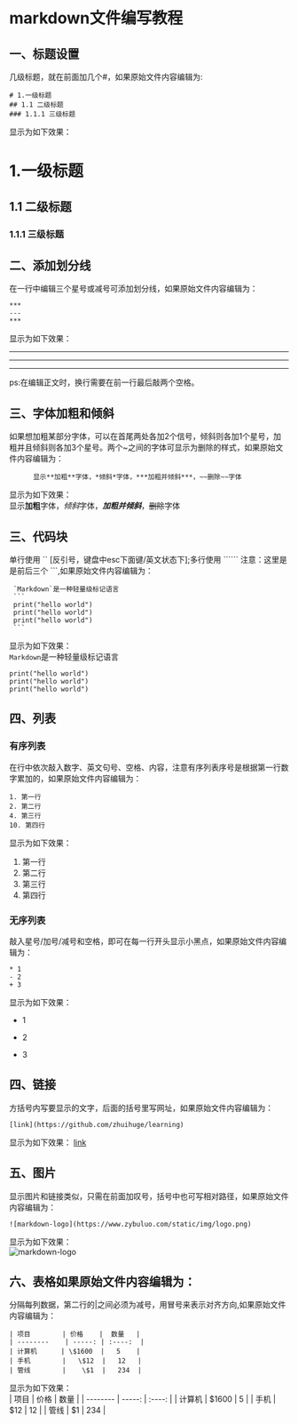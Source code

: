 # markdown文件编写教程
## 一、标题设置
几级标题，就在前面加几个#，如果原始文件内容编辑为:    
```
# 1.一级标题    
## 1.1 二级标题    
### 1.1.1 三级标题     
```
显示为如下效果：
# 1.一级标题
##  1.1 二级标题
### 1.1.1 三级标题
## 二、添加划分线
在一行中编辑三个星号或减号可添加划分线，如果原始文件内容编辑为：   
```
***   
---   
***
```
显示为如下效果：
***
---
***
ps:在编辑正文时，换行需要在前一行最后敲两个空格。    
## 三、字体加粗和倾斜
如果想加粗某部分字体，可以在首尾两处各加2个信号，倾斜则各加1个星号，加粗并且倾斜则各加3个星号。两个~之间的字体可显示为删除的样式，如果原始文件内容编辑为：     
```
      显示**加粗**字体，*倾斜*字体，***加粗并倾斜***，~~删除~~字体
```  
显示为如下效果：    
显示**加粗**字体，*倾斜*字体，***加粗并倾斜***，~~删除~~字体

## 三、代码块
单行使用 `` [反引号，键盘中esc下面键/英文状态下];多行使用 `````` 注意：这里是是前后三个 ```,如果原始文件内容编辑为：     
     
     `Markdown`是一种轻量级标记语言   
     ```    
     print("hello world")     
     print("hello world")     
     print("hello world")     
     ```   
显示为如下效果：     
`Markdown`是一种轻量级标记语言
```
print("hello world")   
print("hello world")   
print("hello world")   
```
## 四、列表
### 有序列表
在行中依次敲入数字、英文句号、空格、内容，注意有序列表序号是根据第一行数字累加的，如果原始文件内容编辑为：   
```
1. 第一行    
2. 第二行    
4. 第三行    
10. 第四行   
```
显示为如下效果：     
1. 第一行
2. 第二行
4. 第三行
10. 第四行
### 无序列表
敲入星号/加号/减号和空格，即可在每一行开头显示小黑点，如果原始文件内容编辑为：  
```
* 1    
- 2  
+ 3
```
显示为如下效果：     
* 1
- 2
+ 3
## 四、链接
方括号内写要显示的文字，后面的括号里写网址，如果原始文件内容编辑为：   
```
[link](https://github.com/zhuihuge/learning)
```
显示为如下效果：
[link](https://github.com/zhuihuge/learning)  
## 五、图片
显示图片和链接类似，只需在前面加叹号，括号中也可写相对路径，如果原始文件内容编辑为：   
```
![markdown-logo](https://www.zybuluo.com/static/img/logo.png)
```
显示为如下效果：   
![markdown-logo](https://www.zybuluo.com/static/img/logo.png)
## 六、表格如果原始文件内容编辑为：  
分隔每列数据，第二行的|之间必须为减号，用冒号来表示对齐方向,如果原始文件内容编辑为：  
```
| 项目        | 价格    |  数量   |
| --------    | -----: | :----:  |
| 计算机      | \$1600  |   5    |
| 手机        |   \$12  |   12   |
| 管线        |    \$1  |   234  |
```
显示为如下效果：   
| 项目        | 价格    |  数量   |
| --------    | -----: | :----:  |
| 计算机      | \$1600  |   5    |
| 手机        |   \$12  |   12   |
| 管线        |    \$1  |   234  |
